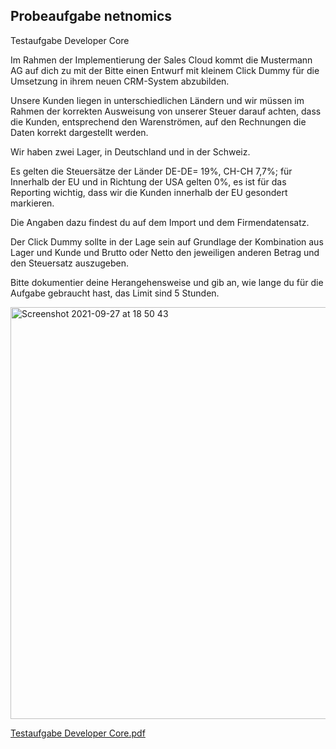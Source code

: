 ## Probeaufgabe netnomics

Testaufgabe Developer Core

Im Rahmen der Implementierung der Sales Cloud kommt die Mustermann AG auf dich zu mit der Bitte einen Entwurf mit kleinem Click Dummy für die Umsetzung in ihrem neuen CRM-System abzubilden.

Unsere Kunden liegen in unterschiedlichen Ländern und wir müssen im Rahmen der korrekten Ausweisung von unserer Steuer darauf achten, dass die Kunden, entsprechend den Warenströmen, auf den Rechnungen die Daten korrekt dargestellt werden.

Wir haben zwei Lager, in Deutschland und in der Schweiz.

Es gelten die Steuersätze der Länder DE-DE= 19%, CH-CH 7,7%; für Innerhalb der EU und in Richtung der USA gelten 0%, es ist für das Reporting wichtig, dass wir die Kunden innerhalb der EU gesondert markieren.

Die Angaben dazu findest du auf dem Import und dem Firmendatensatz.

Der Click Dummy sollte in der Lage sein auf Grundlage der Kombination aus Lager und Kunde und Brutto oder Netto den jeweiligen anderen Betrag und den Steuersatz auszugeben.

Bitte dokumentier deine Herangehensweise und gib an, wie lange du für die Aufgabe gebraucht hast, das Limit sind 5 Stunden.

<img width="659" alt="Screenshot 2021-09-27 at 18 50 43" src="https://user-images.githubusercontent.com/75476802/134952017-7be534bf-ab39-41b1-bcc5-97e7851e03d1.png">


[Testaufgabe Developer Core.pdf](https://github.com/vukang/netnomics-Clickbot-nettoBrutto-Calculator/files/7238038/Testaufgabe.Developer.Core.pdf)
